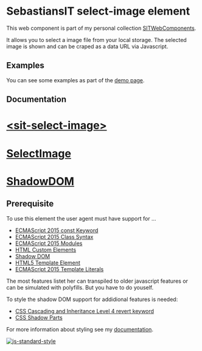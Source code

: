 # SebastiansIT select-image element
This web component is part of my personal collection [SITWebComponents](../README.md).

It allows you to select a image file from your local storage. The selected image is shown and can be craped as a data URL via Javascript.

## Examples
You can see some examples as part of the [demo page](./demo.html).

## Documentation

# [&lt;sit-select-image&gt;](./doc/CustomElement.md)
# [SelectImage](./doc/JSAPI.md)
# [ShadowDOM](./doc/ShadowDOM.md)

## Prerequisite

To use this element the user agent must have support for &hellip;

- [ECMAScript 2015 const Keyword](https://developer.mozilla.org/en-US/docs/Web/JavaScript/Reference/Statements/const)
- [ECMAScript 2015 Class Syntax](https://developer.mozilla.org/en-US/docs/Web/JavaScript/Reference/Classes)
- [ECMAScript 2015 Modules](https://developer.mozilla.org/en-US/docs/Web/JavaScript/Guide/Modules)
- [HTML Custom Elements](https://developer.mozilla.org/en-US/docs/Web/API/CustomElementRegistry)
- [Shadow DOM](https://developer.mozilla.org/en-US/docs/Web/API/Element/attachShadow)
- [HTML5 Template Element](https://developer.mozilla.org/en-US/docs/Web/HTML/Element/template)
- [ECMAScript 2015 Template Literals](https://developer.mozilla.org/en-US/docs/Web/JavaScript/Reference/Template_literals)

The most features listet her can transpiled to older javascript features or
can be simulated with polyfills. But you have to do youself.

To style the shadow DOM support for addidional features is needed:

- [CSS Cascading and Inheritance Level 4 revert keyword](https://developer.mozilla.org/en-US/docs/Web/CSS/revert#Specifications)
- [CSS Shadow Parts](https://developer.mozilla.org/en-US/docs/Web/CSS/::part#Specifications)

For more information about styling see my [documentation](./doc/ShadowDOM.md). 

[![js-standard-style](https://img.shields.io/badge/code%20style-standard-brightgreen.svg)](http://standardjs.com)

